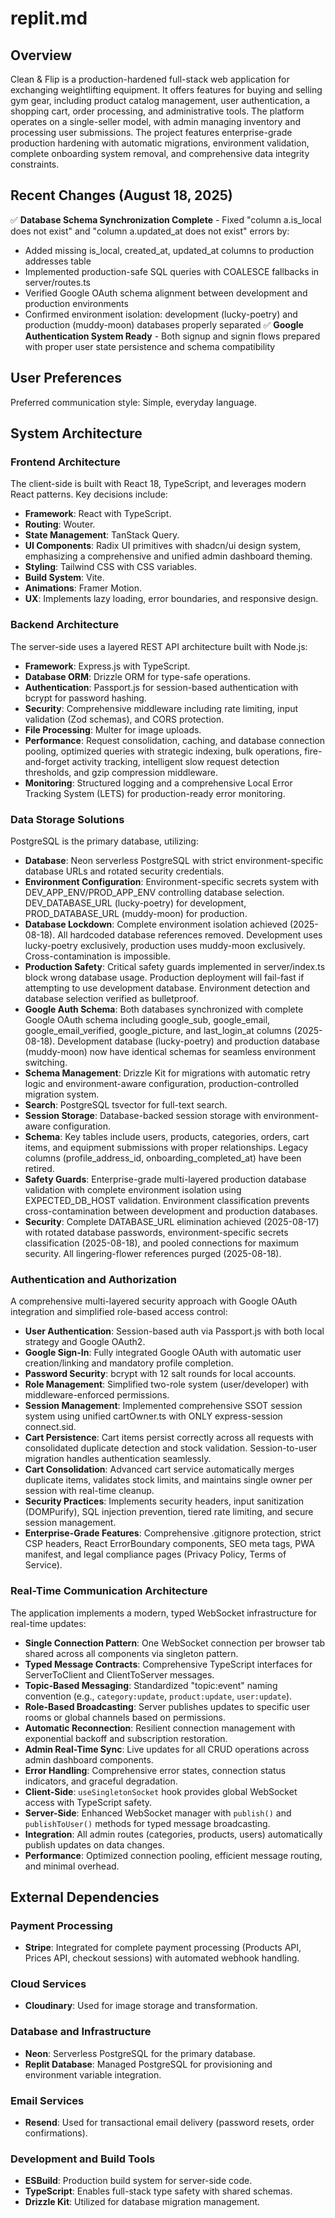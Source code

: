 # replit.md

## Overview
Clean & Flip is a production-hardened full-stack web application for exchanging weightlifting equipment. It offers features for buying and selling gym gear, including product catalog management, user authentication, a shopping cart, order processing, and administrative tools. The platform operates on a single-seller model, with admin managing inventory and processing user submissions. The project features enterprise-grade production hardening with automatic migrations, environment validation, complete onboarding system removal, and comprehensive data integrity constraints.

## Recent Changes (August 18, 2025)
✅ **Database Schema Synchronization Complete** - Fixed "column a.is_local does not exist" and "column a.updated_at does not exist" errors by:
- Added missing is_local, created_at, updated_at columns to production addresses table
- Implemented production-safe SQL queries with COALESCE fallbacks in server/routes.ts
- Verified Google OAuth schema alignment between development and production environments
- Confirmed environment isolation: development (lucky-poetry) and production (muddy-moon) databases properly separated
✅ **Google Authentication System Ready** - Both signup and signin flows prepared with proper user state persistence and schema compatibility

## User Preferences
Preferred communication style: Simple, everyday language.

## System Architecture

### Frontend Architecture
The client-side is built with React 18, TypeScript, and leverages modern React patterns. Key decisions include:
- **Framework**: React with TypeScript.
- **Routing**: Wouter.
- **State Management**: TanStack Query.
- **UI Components**: Radix UI primitives with shadcn/ui design system, emphasizing a comprehensive and unified admin dashboard theming.
- **Styling**: Tailwind CSS with CSS variables.
- **Build System**: Vite.
- **Animations**: Framer Motion.
- **UX**: Implements lazy loading, error boundaries, and responsive design.

### Backend Architecture
The server-side uses a layered REST API architecture built with Node.js:
- **Framework**: Express.js with TypeScript.
- **Database ORM**: Drizzle ORM for type-safe operations.
- **Authentication**: Passport.js for session-based authentication with bcrypt for password hashing.
- **Security**: Comprehensive middleware including rate limiting, input validation (Zod schemas), and CORS protection.
- **File Processing**: Multer for image uploads.
- **Performance**: Request consolidation, caching, and database connection pooling, optimized queries with strategic indexing, bulk operations, fire-and-forget activity tracking, intelligent slow request detection thresholds, and gzip compression middleware.
- **Monitoring**: Structured logging and a comprehensive Local Error Tracking System (LETS) for production-ready error monitoring.

### Data Storage Solutions
PostgreSQL is the primary database, utilizing:
- **Database**: Neon serverless PostgreSQL with strict environment-specific database URLs and rotated security credentials.
- **Environment Configuration**: Environment-specific secrets system with DEV_APP_ENV/PROD_APP_ENV controlling database selection. DEV_DATABASE_URL (lucky-poetry) for development, PROD_DATABASE_URL (muddy-moon) for production.
- **Database Lockdown**: Complete environment isolation achieved (2025-08-18). All hardcoded database references removed. Development uses lucky-poetry exclusively, production uses muddy-moon exclusively. Cross-contamination is impossible.
- **Production Safety**: Critical safety guards implemented in server/index.ts block wrong database usage. Production deployment will fail-fast if attempting to use development database. Environment detection and database selection verified as bulletproof.
- **Google Auth Schema**: Both databases synchronized with complete Google OAuth schema including google_sub, google_email, google_email_verified, google_picture, and last_login_at columns (2025-08-18). Development database (lucky-poetry) and production database (muddy-moon) now have identical schemas for seamless environment switching.
- **Schema Management**: Drizzle Kit for migrations with automatic retry logic and environment-aware configuration, production-controlled migration system.
- **Search**: PostgreSQL tsvector for full-text search.
- **Session Storage**: Database-backed session storage with environment-aware configuration.
- **Schema**: Key tables include users, products, categories, orders, cart items, and equipment submissions with proper relationships. Legacy columns (profile_address_id, onboarding_completed_at) have been retired.
- **Safety Guards**: Enterprise-grade multi-layered production database validation with complete environment isolation using EXPECTED_DB_HOST validation. Environment classification prevents cross-contamination between development and production databases.
- **Security**: Complete DATABASE_URL elimination achieved (2025-08-17) with rotated database passwords, environment-specific secrets classification (2025-08-18), and pooled connections for maximum security. All lingering-flower references purged (2025-08-18).

### Authentication and Authorization
A comprehensive multi-layered security approach with Google OAuth integration and simplified role-based access control:
- **User Authentication**: Session-based auth via Passport.js with both local strategy and Google OAuth2.
- **Google Sign-In**: Fully integrated Google OAuth with automatic user creation/linking and mandatory profile completion.
- **Password Security**: bcrypt with 12 salt rounds for local accounts.
- **Role Management**: Simplified two-role system (user/developer) with middleware-enforced permissions.
- **Session Management**: Implemented comprehensive SSOT session system using unified cartOwner.ts with ONLY express-session connect.sid.
- **Cart Persistence**: Cart items persist correctly across all requests with consolidated duplicate detection and stock validation. Session-to-user migration handles authentication seamlessly.
- **Cart Consolidation**: Advanced cart service automatically merges duplicate items, validates stock limits, and maintains single owner per session with real-time cleanup.
- **Security Practices**: Implements security headers, input sanitization (DOMPurify), SQL injection prevention, tiered rate limiting, and secure session management.
- **Enterprise-Grade Features**: Comprehensive .gitignore protection, strict CSP headers, React ErrorBoundary components, SEO meta tags, PWA manifest, and legal compliance pages (Privacy Policy, Terms of Service).

### Real-Time Communication Architecture
The application implements a modern, typed WebSocket infrastructure for real-time updates:
- **Single Connection Pattern**: One WebSocket connection per browser tab shared across all components via singleton pattern.
- **Typed Message Contracts**: Comprehensive TypeScript interfaces for ServerToClient and ClientToServer messages.
- **Topic-Based Messaging**: Standardized "topic:event" naming convention (e.g., `category:update`, `product:update`, `user:update`).
- **Role-Based Broadcasting**: Server publishes updates to specific user rooms or global channels based on permissions.
- **Automatic Reconnection**: Resilient connection management with exponential backoff and subscription restoration.
- **Admin Real-Time Sync**: Live updates for all CRUD operations across admin dashboard components.
- **Error Handling**: Comprehensive error states, connection status indicators, and graceful degradation.
- **Client-Side**: `useSingletonSocket` hook provides global WebSocket access with TypeScript safety.
- **Server-Side**: Enhanced WebSocket manager with `publish()` and `publishToUser()` methods for typed message broadcasting.
- **Integration**: All admin routes (categories, products, users) automatically publish updates on data changes.
- **Performance**: Optimized connection pooling, efficient message routing, and minimal overhead.

## External Dependencies

### Payment Processing
- **Stripe**: Integrated for complete payment processing (Products API, Prices API, checkout sessions) with automated webhook handling.

### Cloud Services
- **Cloudinary**: Used for image storage and transformation.

### Database and Infrastructure
- **Neon**: Serverless PostgreSQL for the primary database.
- **Replit Database**: Managed PostgreSQL for provisioning and environment variable integration.

### Email Services
- **Resend**: Used for transactional email delivery (password resets, order confirmations).

### Development and Build Tools
- **ESBuild**: Production build system for server-side code.
- **TypeScript**: Enables full-stack type safety with shared schemas.
- **Drizzle Kit**: Utilized for database migration management.